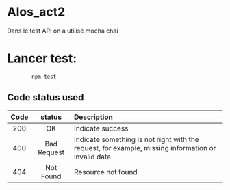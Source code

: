 # Alos_act2
 Dans  le test  API on a utilisé  mocha chai
# Lancer test:
            
            npm test


## Code status used

| Code |        status         | Description                                                                                        |
|:----:|:---------------------:|:---------------------------------------------------------------------------------------------------|
| 200  |          OK           | Indicate success                                                                                   |
| 400  |      Bad Request      | Indicate something is not right with the request, for example, missing information or invalid data |
| 404  |       Not Found       | Resource not found                                                                                 |
